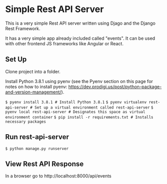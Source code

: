 # Simple Rest API Server

This is a very simple Rest API server written using Djago and the Django Rest Framework.

It has a very simple app already included called "events". It can be used with other frontend JS frameworks like Angular or React.

## Set Up

Clone project into a folder.

Install Python 3.8.1 using pyenv (see the Pyenv section on this page for notes on how to install pyenv: https://dev.prodigi.us/post/python-package-and-version-management/).

`$ pyenv install 3.8.1 # Install Python 3.8.1`
`$ pyenv virtualenv rest-api-server # Set up a virtual environment called rest-api-server`
`$ pyenv local rest-api-server # Designates this space as virtual environment container`
`$ pip install -r requirements.txt # Installs necessary packages`

## Run rest-api-server 

`$ python manage.py runserver`

## View Rest API Response

In a browser go to http://localhost:8000/api/events
